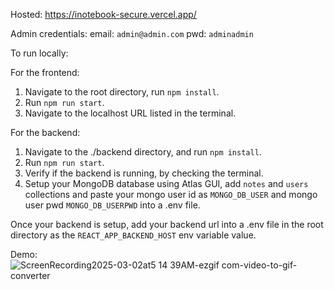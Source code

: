 Hosted: https://inotebook-secure.vercel.app/

Admin credentials:
email: `admin@admin.com`
pwd: `adminadmin`

To run locally: 

For the frontend: 
1. Navigate to the root directory, run `npm install`.
2. Run `npm run start`.
3. Navigate to the localhost URL listed in the terminal.

For the backend:
1. Navigate to the ./backend directory, and run `npm install`.
2. Run `npm run start`.
3. Verify if the backend is running, by checking the terminal.
4. Setup your MongoDB database using Atlas GUI, add `notes` and `users` collections and paste your mongo user id as `MONGO_DB_USER` and mongo user pwd `MONGO_DB_USERPWD` into a .env file.

Once your backend is setup, add your backend url into a .env file in the root directory as the `REACT_APP_BACKEND_HOST` env variable value.

Demo: 
![ScreenRecording2025-03-02at5 14 39AM-ezgif com-video-to-gif-converter](https://github.com/user-attachments/assets/b639646a-2bf9-4bfb-8514-a558a00d0d2c)
